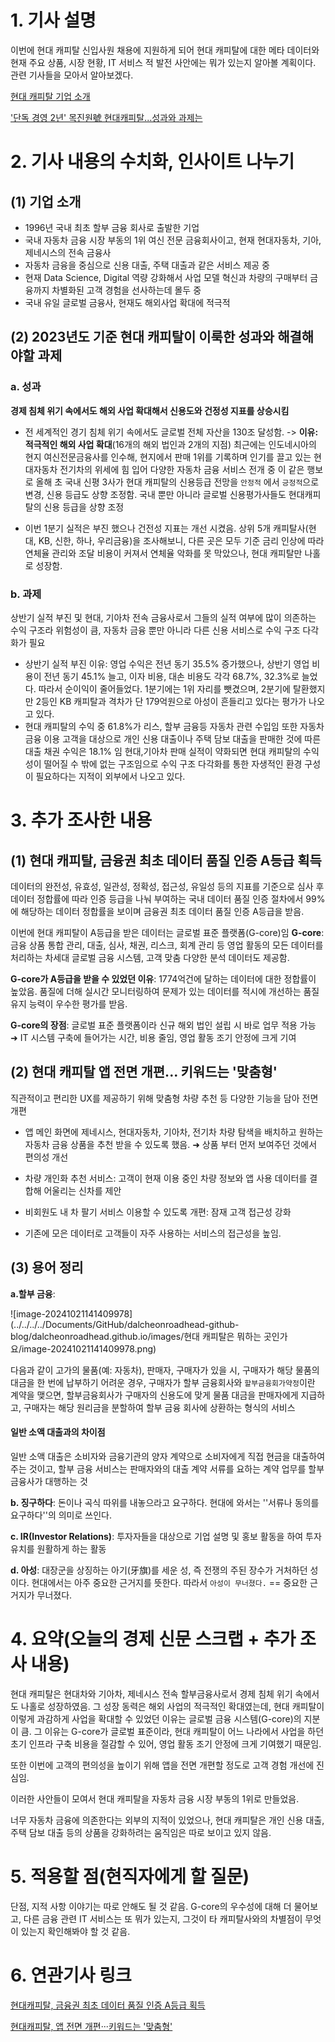 # 1. 기사 설명

이번에 현대 캐피탈 신입사원 채용에 지원하게 되어 현대 캐피탈에 대한 메타 데이터와 현재 주요 상품, 시장 현황, IT 서비스 적 발전 사안에는 뭐가 있는지 알아볼 계획이다. 관련 기사들을 모아서 알아보겠다. 

[현대 캐피탈 기업 소개](https://www.hyundai.co.kr/group/CONT0000000000000686)

['단독 경영 2년' 목진원號 현대캐피탈...성과와 과제는](https://www.newspost.kr/news/articleView.html?idxno=111830)



# 2. 기사 내용의 수치화, 인사이트 나누기

## (1) 기업 소개

- 1996년 국내 최초 할부 금융 회사로 출발한 기업 
- 국내 자동차 금융 시장 부동의 1위 여신 전문 금융회사이고, 현재 현대자동차, 기아, 제네시스의 전속 금융사 
- 자동차 금융을 중심으로 신용 대출, 주택 대출과 같은 서비스 제공 중 
- 현재 Data Science, Digital 역량 강화해서 사업 모델 혁신과 차량의 구매부터 금융까지 차별화된 고객 경험을 선사하는데 몰두 중 
- 국내 유일 글로벌 금융사, 현재도 해외사업 확대에 적극적

## (2) 2023년도 기준 현대 캐피탈이 이룩한 성과와 해결해야할 과제

### a. 성과 

**경제 침체 위기 속에서도 해외 사업 확대해서 신용도와 건정성 지표를 상승시킴**

- 전 세계적인 경기 침체 위기 속에서도 글로벌 전체 자산을 130조 달성함. -> **이유: 적극적인 해외 사업 확대**(16개의 해외 법인과 2개의 지점)
   최근에는 인도네시아의 현지 여신전문금융사를 인수해, 현지에서 판매 1위를 기록하며 인기를 끌고 있는 현대자동차 전기차의 위세에 힘 입어 다양한 자동차 금융 서비스 전개 중 
   이 같은 행보로 올해 초 국내 신평 3사가 현대 캐피탈의 신용등급 전망을 `안정적` 에서 `긍정적`으로 변경, 신용 등급도 상향 조정함. 국내 뿐만 아니라 글로벌 신용평가사들도 현대캐피탈의 신용 등급을 상향 조정 

- 이번 1분기 실적은 부진 했으나 건전성 지표는 개선 시켰음. 상위 5개 캐피탈사(현대, KB, 신한, 하나, 우리금융)을 조사해보니, 다른 곳은 모두 기준 금리 인상에 따라 연체율 관리와 조달 비용이 커져서 연체율 악화를 못 막았으나, 현대 캐피탈만 나홀로 성장함.

### b. 과제 

상반기 실적 부진 및 현대, 기아차 전속 금융사로서 그들의 실적 여부에 많이 의존하는 수익 구조라 위험성이 큼, 자동차 금융 뿐만 아니라 다른 신용 서비스로 수익 구조 다각화가 필요 

- 상반기 실적 부진 이유: 영업 수익은 전년 동기 35.5% 증가했으나, 상반기 영업 비용이 전년 동기 45.1% 늘고, 이자 비용, 대손 비용도 각각 68.7%, 32.3%로 늘었다. 따라서 순이익이 줄어들었다. 
  1분기에는 1위 자리를 뺏겼으며, 2분기에 탈환했지만 2등인 KB 캐피탈과 격차가 단 179억원으로 아성이 흔들리고 있다는 평가가 나오고 있다.
- 현대 캐피탈의 수익 중 61.8%가 리스, 할부 금융등 자동차 관련 수입임 또한 자동차 금융 이용 고객을 대상으로 개인 신용 대출이나 주택 담보 대출을 판매한 것에 따른 대출 채권 수익은 18.1% 임 
  현대,기아차 판매 실적이 약화되면 현대 캐피탈의 수익성이 떨어질 수 밖에 없는 구조임으로 수익 구조 다각화를 통한 자생적인 환경 구성이 필요하다는 지적이 외부에서 나오고 있다.

# 3. 추가 조사한 내용

## (1) 현대 캐피탈, 금융권 최초 데이터 품질 인증 A등급 획득

데이터의 완전성, 유효성, 일관성, 정확성, 접근성, 유일성 등의 지표를 기준으로 심사 후 데이터 정합률에 따라 인증 등급을 나눠 부여하는 국내 데이터 품질 인증 절차에서 99%에 해당하는 데이터 정합률을 보이며 금융권 최초 데이터 품질 인증 A등급을 받음.

이번에 현대 캐피탈이 A등급을 받은 데이터는 글로벌 표준 플랫폼(G-core)임 
**G-core**: 
금융 상품 통합 관리, 대출, 심사, 채권, 리스크, 회계 관리 등 영업 활동의 모든 데이터를 처리하는 차세대 글로벌 금융 시스템, 고객 맞춤 다양한 분석 데이터도 제공함. 

**G-core가 A등급을 받을 수 있었던 이유**: 
1774억건에 달하는 데이터에 대한 정합률이 높았음. 품질에 더해 실시간 모니터링하여 문제가 있는 데이터를 적시에 개선하는 품질 유지 능력이 우수한 평가를 받음. 

**G-core의 장점**: 
글로벌 표준 플랫폼이라 신규 해외 법인 설립 시 바로 업무 적용 가능 ➜ IT 시스템 구축에 들어가는 시간, 비용 줄임, 영업 활동 조기 안정에 크게 기여 

## (2) 현대 캐피탈 앱 전면 개편... 키워드는 '맞춤형'

직관적이고 편리한 UX를 제공하기 위해 맞춤형 차량 추천 등 다양한 기능을 담아 전면 개편 

- 앱 메인 화면에 제네시스, 현대자동차, 기아차, 전기차 차량 탐색을 배치하고 원하는 자동차 금융 상품을 추천 받을 수 있도록 했음. ➜ 상품 부터 먼저 보여주던 것에서 편의성 개선 

- 차량 개인화 추천 서비스: 고객이 현재 이용 중인 차량 정보와 앱 사용 데이터를 결합해 어울리는 신차를 제안

- 비회원도 내 차 팔기 서비스 이용할 수 있도록 개편: 잠재 고객 접근성 강화 

- 기존에 모은 데이터로 고객들이 자주 사용하는 서비스의 접근성을 높임.

  

## (3) 용어 정리

**a.할부 금융**:

 ![image-20241021141409978](../../../../Documents/GitHub/dalcheonroadhead-github-blog/dalcheonroadhead.github.io/images/현대 캐피탈은 뭐하는 곳인가요/image-20241021141409978.png)

다음과 같이 고가의 물품(예: 자동차), 판매자, 구매자가 있을 시, 구매자가 해당 물품의 대금을 한 번에 납부하기 어려운 경우, 구매자가 할부 금융회사와 `할부금융회가약정`이란 계약을 맺으면, 할부금융회사가 구매자의 신용도에 맞게 물품 대금을 판매자에게 지급하고, 구매자는 해당 원리금을 분할하여 할부 금융 회사에 상환하는 형식의 서비스

#### 일반 소액 대출과의 차이점

일반 소액 대출은 소비자와 금융기관의 양자 계약으로 소비자에게 직접 현금을 대출하여 주는 것이고, 할부 금융 서비스는 판매자와의 대출 계약 서류를 요하는 계약 업무를 할부 금융사가 대행하는 것

**b. 징구하다**: 돈이나 곡식 따위를 내놓으라고 요구하다. 현대에 와서는 ''서류나 동의를 요구하다''의 의미로 쓰인다.

**c. IR(Investor Relations)**: 투자자들을 대상으로 기업 설명 및 홍보 활동을 하여 투자 유치를 원활하게 하는 활동

**d. 아성**: 대장군을 상징하는 아기(牙旗)를 세운 성, 즉 전쟁의 주된 장수가 거처하던 성이다. 현대에서는 아주 중요한 근거지를 뜻한다. 따라서 `아성이 무너졌다.`  == 중요한 근거지가 무너졌다.

 

# 4. 요약(오늘의 경제 신문 스크랩 + 추가 조사 내용)

현대 캐피탈은 현대차와 기아차, 제네시스 전속 할부금융사로서 경제 침체 위기 속에서도 나홀로 성장하였음.
그 성장 동력은 해외 사업의 적극적인 확대였는데, 현대 캐피탈이 이렇게 과감하게 사업을 확대할 수 있었던 이유는 글로벌 금융 시스템(G-core)의 지분이 큼. 그 이유는 G-core가 글로벌 표준이라, 현대 캐피탈이 어느 나라에서 사업을 하던 초기 인프라 구축 비용을 절감할 수 있어, 영업 활동 조기 안정에 크게 기여했기 때문임. 

또한 이번에 고객의 편의성을 높이기 위해 앱을 전면 개편할 정도로 고객 경험 개선에 진심임. 

이러한 사안들이 모여서 현대 캐피탈을 자동차 금융 시장 부동의 1위로 만들었음.

너무 자동차 금융에 의존한다는 외부의 지적이 있었으나, 현대 캐피탈은 개인 신용 대출, 주택 담보 대출 등의 상품을 강화하려는 움직임은 따로 보이고 있지 않음.

# 5. 적용할 점(현직자에게 할 질문)

단점, 지적 사항 이야기는 따로 안해도 될 것 같음. 
G-core의 우수성에 대해 더 물어보고, 다른 금융 관련 IT 서비스는 또 뭐가 있는지, 그것이 타 캐피탈사와의 차별점이 무엇이 있는지 확인해봐야 할 것 같음.

# 6. 연관기사 링크

[현대캐피탈, 금융권 최초 데이터 품질 인증 A등급 획득](https://www.hankyung.com/article/202402298776i)

[현대캐피탈, 앱 전면 개편···키워드는 '맞춤형'](https://www.ngetnews.com/news/articleView.html?idxno=420190)